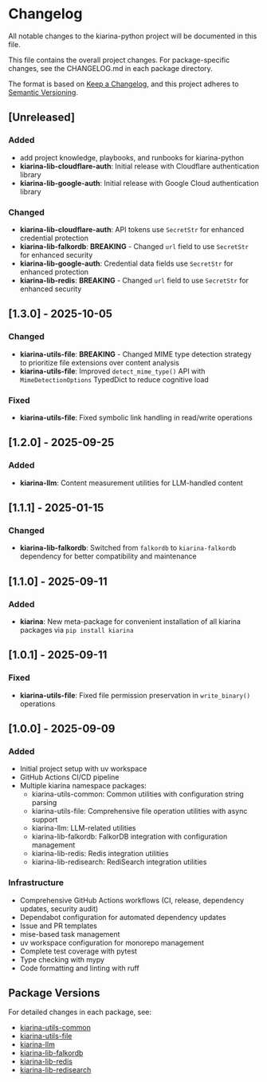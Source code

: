 # Changelog

All notable changes to the kiarina-python project will be documented in this file.

This file contains the overall project changes. For package-specific changes, see the CHANGELOG.md in each package directory.

The format is based on [Keep a Changelog](https://keepachangelog.com/en/1.0.0/),
and this project adheres to [Semantic Versioning](https://semver.org/spec/v2.0.0.html).

## [Unreleased]

### Added
- add project knowledge, playbooks, and runbooks for kiarina-python
- **kiarina-lib-cloudflare-auth**: Initial release with Cloudflare authentication library
- **kiarina-lib-google-auth**: Initial release with Google Cloud authentication library

### Changed
- **kiarina-lib-cloudflare-auth**: API tokens use `SecretStr` for enhanced credential protection
- **kiarina-lib-falkordb**: **BREAKING** - Changed `url` field to use `SecretStr` for enhanced security
- **kiarina-lib-google-auth**: Credential data fields use `SecretStr` for enhanced protection
- **kiarina-lib-redis**: **BREAKING** - Changed `url` field to use `SecretStr` for enhanced security

## [1.3.0] - 2025-10-05

### Changed
- **kiarina-utils-file**: **BREAKING** - Changed MIME type detection strategy to prioritize file extensions over content analysis
- **kiarina-utils-file**: Improved `detect_mime_type()` API with `MimeDetectionOptions` TypedDict to reduce cognitive load

### Fixed
- **kiarina-utils-file**: Fixed symbolic link handling in read/write operations

## [1.2.0] - 2025-09-25

### Added
- **kiarina-llm**: Content measurement utilities for LLM-handled content

## [1.1.1] - 2025-01-15

### Changed
- **kiarina-lib-falkordb**: Switched from `falkordb` to `kiarina-falkordb` dependency for better compatibility and maintenance

## [1.1.0] - 2025-09-11

### Added
- **kiarina**: New meta-package for convenient installation of all kiarina packages via `pip install kiarina`

## [1.0.1] - 2025-09-11

### Fixed
- **kiarina-utils-file**: Fixed file permission preservation in `write_binary()` operations

## [1.0.0] - 2025-09-09

### Added
- Initial project setup with uv workspace
- GitHub Actions CI/CD pipeline
- Multiple kiarina namespace packages:
  - kiarina-utils-common: Common utilities with configuration string parsing
  - kiarina-utils-file: Comprehensive file operation utilities with async support
  - kiarina-llm: LLM-related utilities
  - kiarina-lib-falkordb: FalkorDB integration with configuration management
  - kiarina-lib-redis: Redis integration utilities
  - kiarina-lib-redisearch: RediSearch integration utilities

### Infrastructure
- Comprehensive GitHub Actions workflows (CI, release, dependency updates, security audit)
- Dependabot configuration for automated dependency updates
- Issue and PR templates
- mise-based task management
- uv workspace configuration for monorepo management
- Complete test coverage with pytest
- Type checking with mypy
- Code formatting and linting with ruff

## Package Versions

For detailed changes in each package, see:
- [kiarina-utils-common](./packages/kiarina-utils-common/CHANGELOG.md)
- [kiarina-utils-file](./packages/kiarina-utils-file/CHANGELOG.md)
- [kiarina-llm](./packages/kiarina-llm/CHANGELOG.md)
- [kiarina-lib-falkordb](./packages/kiarina-lib-falkordb/CHANGELOG.md)
- [kiarina-lib-redis](./packages/kiarina-lib-redis/CHANGELOG.md)
- [kiarina-lib-redisearch](./packages/kiarina-lib-redisearch/CHANGELOG.md)
